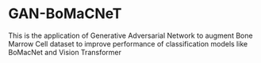 # GAN-BoMaCNeT
This is the application of Generative Adversarial Network to augment Bone Marrow Cell dataset to improve performance of classification models like BoMacNet and Vision Transformer

